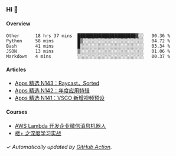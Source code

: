### Hi 👋

#### Overview

<!--START_SECTION:waka-->
```text
Other      18 hrs 37 mins  ██████████████████████▓░░   90.36 % 
Python     58 mins         █▒░░░░░░░░░░░░░░░░░░░░░░░   04.72 % 
Bash       41 mins         █░░░░░░░░░░░░░░░░░░░░░░░░   03.34 % 
JSON       13 mins         ▒░░░░░░░░░░░░░░░░░░░░░░░░   01.06 % 
Markdown   4 mins          ░░░░░░░░░░░░░░░░░░░░░░░░░   00.37 % 
```
<!--END_SECTION:waka-->

#### Articles

<!-- BLOG:START -->
- [Apps 精选 N143：Raycast，Sorted](http://huhuhang.com/post/product-hunt/product-hunt-n143)
- [Apps 精选 N142：年度应用特辑](http://huhuhang.com/post/product-hunt/product-hunt-n142)
- [Apps 精选 N141：VSCO 新增视频预设](http://huhuhang.com/post/product-hunt/product-hunt-n141)
<!-- BLOG:END -->

#### Courses

<!-- SYL:START -->
- [AWS Lambda 开发企业微信消息机器人](https://lanqiao.cn/courses/2868)
- [楼+ 之深度学习实战](https://lanqiao.cn/courses/2617)
<!-- SYL:END -->

###### ✓ Automatically updated by [GitHub Action](https://github.com/huhuhang/huhuhang/actions).
